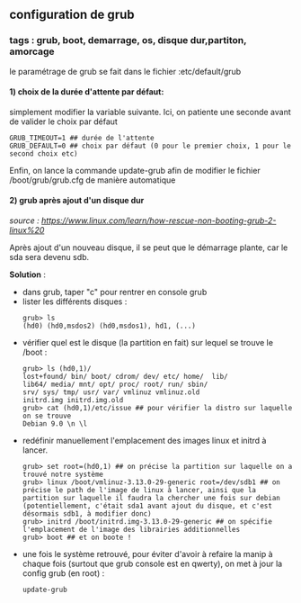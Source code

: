 ## configuration de grub
### tags : grub, boot, demarrage, os, disque dur,partiton, amorcage

le paramétrage de grub se fait dans le fichier :etc/default/grub

#### 1) choix de la durée d'attente par défaut: 
simplement modifier la variable suivante. Ici, on patiente une seconde avant de valider le choix par défaut

```
GRUB_TIMEOUT=1 ## durée de l'attente
GRUB_DEFAULT=0 ## choix par défaut (0 pour le premier choix, 1 pour le second choix etc)

```

Enfin, on lance la commande update-grub afin de modifier le fichier /boot/grub/grub.cfg de 
manière automatique


#### 2) grub après ajout d'un disque dur
*source : https://www.linux.com/learn/how-rescue-non-booting-grub-2-linux%20*

Après ajout d'un nouveau disque, il se peut que le démarrage plante, car le sda sera devenu sdb.

**Solution**  :

- dans grub, taper "c" pour rentrer en console grub
- lister les différents disques : 
    ```
    grub> ls
    (hd0) (hd0,msdos2) (hd0,msdos1), hd1, (...)
    ```
- vérifier quel est le disque (la partition en fait) sur lequel se trouve le /boot : 
    ```
    grub> ls (hd0,1)/
    lost+found/ bin/ boot/ cdrom/ dev/ etc/ home/  lib/
    lib64/ media/ mnt/ opt/ proc/ root/ run/ sbin/ 
    srv/ sys/ tmp/ usr/ var/ vmlinuz vmlinuz.old 
    initrd.img initrd.img.old
    grub> cat (hd0,1)/etc/issue ## pour vérifier la distro sur laquelle on se trouve
    Debian 9.0 \n \l
    ```
- redéfinir manuellement l'emplacement des images linux et initrd à lancer.
    ```
    grub> set root=(hd0,1) ## on précise la partition sur laquelle on a trouvé notre système
    grub> linux /boot/vmlinuz-3.13.0-29-generic root=/dev/sdb1 ## on précise le path de l'image de linux à lancer, ainsi que la partition sur laquelle il faudra la chercher une fois sur debian (potentiellement, c'était sda1 avant ajout du disque, et c'est désormais sdb1, à modifier donc)
    grub> initrd /boot/initrd.img-3.13.0-29-generic ## on spécifie l'emplacement de l'image des librairies additionnelles
    grub> boot ## et on boote !
    ```
- une fois le système retrouvé, pour éviter d'avoir à refaire la manip à chaque fois (surtout que grub console est en qwerty), on met à jour la config grub (en root) : 
    ```
    update-grub
    ```


